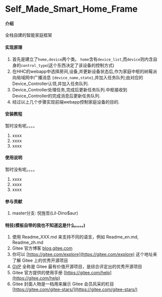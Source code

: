 # Self_Made_Smart_Home_Frame

#### 介绍

全栈自建的智能家庭框架

#### 实现原理

1.  首先是建立了`home,device`两个类。
    `home`含有`device_list`,而`device`则内含自身的`control_type`(这个东西决定了该设备的控制方式)
2.  在HHC的webapp中选择房间,设备,并更新设备状态后,作为家庭中枢的树莓派向局域网中广播消息 `{device_name,state}`,并加入任务队列;由对应的Device_Controller认领,并加入任务队列.
4.  Device_Controller处理任务,完成后更新任务队列.中枢接收到Device_Controller的完成消息后更新任务队列.
5.  经过以上几个步骤实现前端webapp控制家庭设备的目的.

#### 安装教程
暂时没有呢。。。。
1.  xxxx
2.  xxxx
3.  xxxx

#### 使用说明
暂时没有呢。。。。
1.  xxxx
2.  xxxx
3.  xxxx

#### 参与贡献

1. master分支: 倪旌哲(Lil-Dino$aur)


#### 特技(模板自带的我也不知道这是什么。。。。)

1.  使用 Readme\_XXX.md 来支持不同的语言，例如 Readme\_en.md, Readme\_zh.md
2.  Gitee 官方博客 [blog.gitee.com](https://blog.gitee.com)
3.  你可以 [https://gitee.com/explore](https://gitee.com/explore) 这个地址来了解 Gitee 上的优秀开源项目
4.  [GVP](https://gitee.com/gvp) 全称是 Gitee 最有价值开源项目，是综合评定出的优秀开源项目
5.  Gitee 官方提供的使用手册 [https://gitee.com/help](https://gitee.com/help)
6.  Gitee 封面人物是一档用来展示 Gitee 会员风采的栏目 [https://gitee.com/gitee-stars/](https://gitee.com/gitee-stars/)
